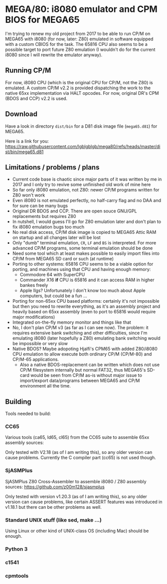 # MEGA/80: i8080 emulator and CPM BIOS for MEGA65

I'm trying to renew my old project from 2017 to be able to run CP/M on MEGA65
with i8080 (for now, later: Z80) emulated in software equipped with a custom
CBIOS for the task. The 65816 CPU also seems to be a possible target to port
future Z80 emulation (I wouldn't do for the current i8080 since I will rewrite
the emulator anyway).

## Running CP/M

For now, i8080 CPU (which is the original CPU for CP/M, not the Z80) is emulated.
A custom CP/M v2.2 is provided dispatching the work to the native 65xx implementation
via HALT opcodes. For now, original DR's CPM (BDOS and CCP) v2.2 is used.

## Download

Have a look in directory `dist/bin` for a D81 disk image file (`mega65.d81`) for MEGA65.

Here is a link for you: https://raw.githubusercontent.com/lgblgblgb/mega80/refs/heads/master/dist/bin/mega65.d81

## Limitations / problems / plans

* Current code base is chaotic since major parts of it was written by me in 2017 and I only
  try to revive some unfinished old work of mine here
* So far only i8080 emulation, not Z80: newer CP/M programs written for Z80 won't work
* Even i8080 is not emulated perfectly, no half-carry flag and no DAA and for sure can be many bugs
* Original DR BDOS and CCP. There are open souce GNU/GPL replacements but requires Z80
* In nutshell, I would guess I'll go for Z80 emulation later and don't plan to fix i8080 emulation bugs too much
* No real disk access, CP/M disk image is copied to MEGA65 Attic RAM on startup and all changes later will be lost
* Only "dumb" terminal emulation, `CR`, `LF` and `BS` is interpreted. For more advanced CP/M programs, some terminal emulation should be done
* Need some tool which at least makes possible to easily import files into CP/M from MEGA65 SD card or such (at runtime)
* Porting to other systems: 65816 CPU seems to be a viable option for porting, and machines using that CPU and having enough memory:
    * Commodore 64 with SuperCPU
    * Commander X16 **if** CPU is 65816 and it can access RAM in higher bankes freely
    * Apple IIgs? Unfortunately I don't know too much about Apple computers, but could be a fun ...
* Porting for non-65xx CPU based platforms: certainly it's not impossible but then you need to rewrite everything,
  as it's an assembly project and heavily based on 65xx assembly (even to port to 65816 would require major modifications)
* Integrated on-the-fly memory monitor and things like that
* No, I don't plan CP/M v3 (as far as I can see now). The problem: it requires extensive bank switching and other difficulties,
  since I'm emulating i8080 (later hopefully a Z80) emulating bank switching would be impossible or very slow
* Native BDOS? Maybe adopoting Hjalfi's CPM65 with added Z80/i8080 CPU emulation to allow execute both ordinary
  CP/M (CP/M-80) and CP/M-65 applications.
    * Also a native BDOS-replacement can be written which does not use CP/M filesystem internally but normal FAT32,
      thus MEGA65's SD-card would be seen from CP/M as-is without major issue to import/export data/programs between
      MEGA65 and CP/M environment all the time.

## Building

Tools needed to build:

### CC65

Various tools (ca65, ld65, cl65) from the CC65 suite to assemble 65xx assembly sources:

Only tested with V2.18 (as of I am writing this), so any older version can cause
problems. Currently the C compiler part (cc65) is not used though.

### SjASMPlus

SjASMPlus Z80 Cross-Assembler to assemble i8080 / Z80 assembly sources: https://github.com/z00m128/sjasmplus

Only tested with version v1.20.3 (as of I am writing this), so any older version
can cause problems, like certain ASSERT features was introduced in v1.18.1 but there
can be other problems as well.

### Standard UNIX stuff (like sed, make ...)

Using Linux or other kind of UNIX-class OS (including Mac) should be enough.

### Python 3

### c1541

### cpmtools

